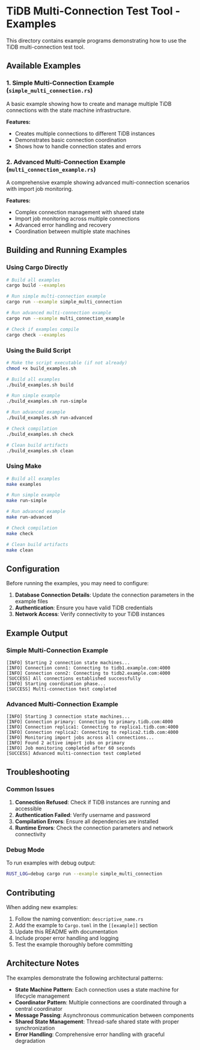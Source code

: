 # TiDB Multi-Connection Test Tool - Examples

This directory contains example programs demonstrating how to use the TiDB multi-connection test tool.

## Available Examples

### 1. Simple Multi-Connection Example (`simple_multi_connection.rs`)
A basic example showing how to create and manage multiple TiDB connections with the state machine infrastructure.

**Features:**
- Creates multiple connections to different TiDB instances
- Demonstrates basic connection coordination
- Shows how to handle connection states and errors

### 2. Advanced Multi-Connection Example (`multi_connection_example.rs`)
A comprehensive example showing advanced multi-connection scenarios with import job monitoring.

**Features:**
- Complex connection management with shared state
- Import job monitoring across multiple connections
- Advanced error handling and recovery
- Coordination between multiple state machines

## Building and Running Examples

### Using Cargo Directly

```bash
# Build all examples
cargo build --examples

# Run simple multi-connection example
cargo run --example simple_multi_connection

# Run advanced multi-connection example
cargo run --example multi_connection_example

# Check if examples compile
cargo check --examples
```

### Using the Build Script

```bash
# Make the script executable (if not already)
chmod +x build_examples.sh

# Build all examples
./build_examples.sh build

# Run simple example
./build_examples.sh run-simple

# Run advanced example
./build_examples.sh run-advanced

# Check compilation
./build_examples.sh check

# Clean build artifacts
./build_examples.sh clean
```

### Using Make

```bash
# Build all examples
make examples

# Run simple example
make run-simple

# Run advanced example
make run-advanced

# Check compilation
make check

# Clean build artifacts
make clean
```

## Configuration

Before running the examples, you may need to configure:

1. **Database Connection Details**: Update the connection parameters in the example files
2. **Authentication**: Ensure you have valid TiDB credentials
3. **Network Access**: Verify connectivity to your TiDB instances

## Example Output

### Simple Multi-Connection Example
```
[INFO] Starting 2 connection state machines...
[INFO] Connection conn1: Connecting to tidb1.example.com:4000
[INFO] Connection conn2: Connecting to tidb2.example.com:4000
[SUCCESS] All connections established successfully
[INFO] Starting coordination phase...
[SUCCESS] Multi-connection test completed
```

### Advanced Multi-Connection Example
```
[INFO] Starting 3 connection state machines...
[INFO] Connection primary: Connecting to primary.tidb.com:4000
[INFO] Connection replica1: Connecting to replica1.tidb.com:4000
[INFO] Connection replica2: Connecting to replica2.tidb.com:4000
[INFO] Monitoring import jobs across all connections...
[INFO] Found 2 active import jobs on primary
[INFO] Job monitoring completed after 60 seconds
[SUCCESS] Advanced multi-connection test completed
```

## Troubleshooting

### Common Issues

1. **Connection Refused**: Check if TiDB instances are running and accessible
2. **Authentication Failed**: Verify username and password
3. **Compilation Errors**: Ensure all dependencies are installed
4. **Runtime Errors**: Check the connection parameters and network connectivity

### Debug Mode

To run examples with debug output:

```bash
RUST_LOG=debug cargo run --example simple_multi_connection
```

## Contributing

When adding new examples:

1. Follow the naming convention: `descriptive_name.rs`
2. Add the example to `Cargo.toml` in the `[[example]]` section
3. Update this README with documentation
4. Include proper error handling and logging
5. Test the example thoroughly before committing

## Architecture Notes

The examples demonstrate the following architectural patterns:

- **State Machine Pattern**: Each connection uses a state machine for lifecycle management
- **Coordinator Pattern**: Multiple connections are coordinated through a central coordinator
- **Message Passing**: Asynchronous communication between components
- **Shared State Management**: Thread-safe shared state with proper synchronization
- **Error Handling**: Comprehensive error handling with graceful degradation 
